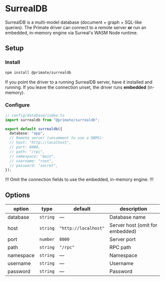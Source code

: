 # SurrealDB

SurrealDB is a multi-model database (document + graph + SQL-like queries).
The Primate driver can connect to a remote server **or** run an embedded,
in-memory engine via Surreal's WASM Node runtime.

## Setup

### Install

```bash
npm install @primate/surrealdb
```

If you point the driver to a running SurrealDB server, have it installed and
running. If you leave the connection unset, the driver runs **embedded**
(in-memory).

### Configure

```ts
// config/database/index.ts
import surrealdb from "@primate/surrealdb";

export default surrealdb({
  database: "app",
  // Remote server (uncomment to use a DBMS):
  // host: "http://localhost",
  // port: 8000,
  // path: "/rpc",
  // namespace: "main",
  // username: "root",
  // password: "secret",
});
```

!!!
Omit the connection fields to use the embedded, in-memory engine.
!!!

## Options

| option    | type     | default              | description                     |
| --------- | -------- | -------------------- | ------------------------------- |
| database  | `string` | —                    | Database name                   |
| host      | `string` | `"http://localhost"` | Server host (omit for embedded) |
| port      | `number` | `8000`               | Server port                     |
| path      | `string` | `"/rpc"`             | RPC path                        |
| namespace | `string` | —                    | Namespace                       |
| username  | `string` | —                    | Username                        |
| password  | `string` | —                    | Password                        |
